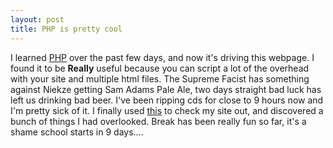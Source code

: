 ```yaml
--- 
layout: post
title: PHP is pretty cool
---
```

I learned <a href="http://www.php.net">PHP</a> over the past few days, and now it's driving this webpage.  I found it to be <B>Really</B> useful because you can script a lot of the overhead with your site and multiple html files.  The Supreme Facist has something against Niekze getting Sam Adams Pale Ale, two days straight bad luck has left us drinking bad beer.  I've been ripping cds for close to 9 hours now and I'm pretty sick of it.  I finally used <a href="http://validator.w3.org">this</a> to check my site out, and discovered a bunch of things I had overlooked.  Break has been really fun so far, it's a shame school starts in 9 days....
